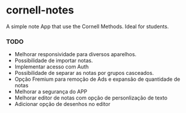 # cornell-notes

A simple note App that use the Cornell Methods. Ideal for students.

### TODO

- Melhorar responsividade para diversos aparelhos.
- Possibilidade de importar notas.
- Implementar acesso com Auth
- Possibilidade de separar as notas por grupos casceados.
- Opção Fremium para remoção de Ads e expansão de quantidade de notas
- Melhorar a segurança do APP
- Melhorar editor de notas com opção de personlização de texto
- Adicionar opção de desenhos no editor
